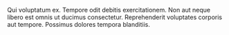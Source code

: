 Qui voluptatum ex.
Tempore odit debitis exercitationem.
Non aut neque libero est omnis ut ducimus consectetur.
Reprehenderit voluptates corporis aut tempore.
Possimus dolores tempora blanditiis.